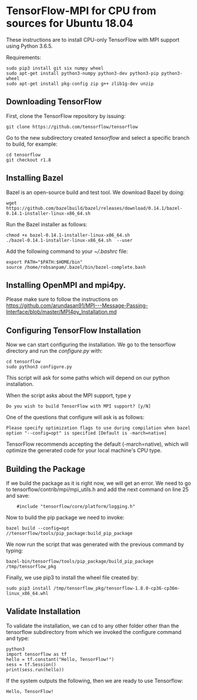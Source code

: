 # TensorFlow-MPI for CPU from sources for Ubuntu 18.04

These instructions are to install CPU-only TensorFlow with MPI support using Python 3.6.5.

Requirements:

    sudo pip3 install git six numpy wheel 
    sudo apt-get install python3-numpy python3-dev python3-pip python3-wheel
    sudo apt-get install pkg-config zip g++ zlib1g-dev unzip

## Downloading TensorFlow

First, clone the TensorFlow repository by issuing:
  
    git clone https://github.com/tensorflow/tensorflow
 
Go to the new subdirectory created _tensorflow_ and select a specific branch to build, for example:
    
    cd tensorflow
    git checkout r1.8
    
## Installing Bazel

Bazel is an open-source build and test tool. We download Bazel by doing:

    wget https://github.com/bazelbuild/bazel/releases/download/0.14.1/bazel-0.14.1-installer-linux-x86_64.sh

Run the Bazel installer as follows:

    chmod +x bazel-0.14.1-installer-linux-x86_64.sh 
    ./bazel-0.14.1-installer-linux-x86_64.sh  --user

Add the following command to your _~/.bashrc_ file:

    export PATH="$PATH:$HOME/bin"
    source /home/robsanpam/.bazel/bin/bazel-complete.bash

## Installing OpenMPI and mpi4py.

Please make sure to follow the instructions on https://github.com/arundasan91/MPI---Message-Passing-Interface/blob/master/MPI4py_Installation.md


## Configuring TensorFlow Installation

Now we can start configuring the installation. We go to the tensorflow directory and run the _configure.py_ with:

    cd tensorflow
    sudo python3 configure.py
    
This script will ask for some paths which will depend on our python installation.

When the script asks about the MPI support, type y

    Do you wish to build TensorFlow with MPI support? [y/N]
    
One of the questions that configure will ask is as follows:

    Please specify optimization flags to use during compilation when bazel option "--config=opt" is specified [Default is -march=native]

TensorFlow recommends accepting the default (-march=native), which will optimize the generated code for your local machine's CPU type.

## Building the Package

If we build the package as it is right now, we will get an error. We need to go to tensorflow/contrib/mpi/mpi_utils.h and add the next command on line 25 and save:

        #include "tensorflow/core/platform/logging.h"

Now to build the pip package we need to invoke:

    bazel build --config=opt //tensorflow/tools/pip_package:build_pip_package
    
We now run the script that was generated with the previous command by typing:

    bazel-bin/tensorflow/tools/pip_package/build_pip_package /tmp/tensorflow_pkg

Finally, we use pip3 to install the wheel file created by:

    sudo pip3 install /tmp/tensorflow_pkg/tensorflow-1.8.0-cp36-cp36m-linux_x86_64.whl

## Validate Installation

To validate the installation, we can cd to any other folder other than the tensorflow subdirectory from which we invoked the configure command and type:

    python3
    import tensorflow as tf
    hello = tf.constant("Hello, TensorFlow!")
    sess = tf.Session()
    print(sess.run(hello))
    
If the system outputs the following, then we are ready to use Tensorflow:

    Hello, TensorFlow!

